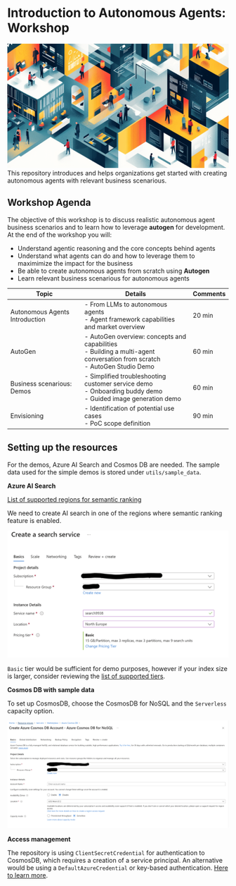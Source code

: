 # Introduction to Autonomous Agents: Workshop
<img src="agents/media/agent_picture.png" alt="Image description" width="700">
This repository introduces and helps organizations get started with creating autonomous agents with relevant business scenarious.

## Workshop Agenda
The objective of this workshop is to discuss realistic autonomous agent business scenarios and to learn how to leverage **autogen** for development. At the end of the workshop you will:

- Understand agentic reasoning and the core concepts behind agents
- Understand what agents can do and how to leverage them to maximimize the impact for the business
- Be able to create autonomous agents from scratch using **Autogen**
- Learn relevant business scenarious for autonomous agents

| Topic                          | Details                                                                                                                          | Comments |
| ------------------------------ | -------------------------------------------------------------------------------------------------------------------------------- | -------- |
| Autonomous Agents Introduction | - From LLMs to autonomous agents <br> - Agent framework capabilities and market overview                                         | 20 min   |
| AutoGen                        | - AutoGen overview: concepts and capabilities <br> - Building a multi-agent conversation from scratch <br> - AutoGen Studio Demo | 60 min   |
| Business scenarious: Demos     | - Simplified troubleshooting customer service demo <br> - Onboarding buddy demo <br> - Guided image generation demo              | 60 min   |
| Envisioning                    | - Identification of potential use cases <br> - PoC scope definition                                                              | 90 min   |

## Setting up the resources

For the demos, Azure AI Search and Cosmos DB are needed. The sample data used for the simple demos is stored under `utils/sample_data`.

**Azure AI Search**


[List of supported regions for semantic ranking](https://learn.microsoft.com/en-us/azure/search/search-region-support)

We need to create AI search in one of the regions where semantic ranking feature is enabled.

![Creating AI search](agents/media/search-service.png)

`Basic` tier would be sufficient for demo purposes, however if your index size is larger, consider reviewing the [list of supported tiers](https://learn.microsoft.com/en-us/azure/search/search-sku-tier).


**Cosmos DB with sample data**

To set up CosmosDB, choose the CosmosDB for NoSQL and the `Serverless` capacity option.

![Creating CosmosDB](agents/media/cosmosdb.png)

**Access management**

The repository is using `ClientSecretCredential` for authentication to CosmosDB, which requires a creation of a service principal. An alternative would be using a `DefaultAzureCredential` or key-based authentication. [Here to learn more](https://pypi.org/project/azure-cosmos/).
